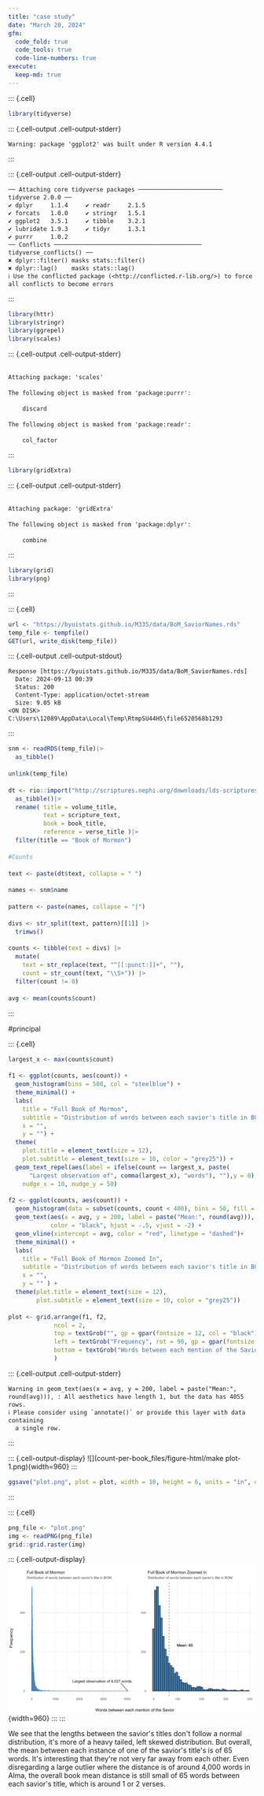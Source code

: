 ```yaml
---
title: "case study"
date: "March 20, 2024"
gfm:
  code_fold: true
  code_tools: true
  code-line-numbers: true
execute:
  keep-md: true
---
```



::: {.cell}

```{.r .cell-code}
library(tidyverse)
```

::: {.cell-output .cell-output-stderr}

```
Warning: package 'ggplot2' was built under R version 4.4.1
```


:::

::: {.cell-output .cell-output-stderr}

```
── Attaching core tidyverse packages ──────────────────────── tidyverse 2.0.0 ──
✔ dplyr     1.1.4     ✔ readr     2.1.5
✔ forcats   1.0.0     ✔ stringr   1.5.1
✔ ggplot2   3.5.1     ✔ tibble    3.2.1
✔ lubridate 1.9.3     ✔ tidyr     1.3.1
✔ purrr     1.0.2     
── Conflicts ────────────────────────────────────────── tidyverse_conflicts() ──
✖ dplyr::filter() masks stats::filter()
✖ dplyr::lag()    masks stats::lag()
ℹ Use the conflicted package (<http://conflicted.r-lib.org/>) to force all conflicts to become errors
```


:::

```{.r .cell-code}
library(httr)
library(stringr)
library(ggrepel)
library(scales)
```

::: {.cell-output .cell-output-stderr}

```

Attaching package: 'scales'

The following object is masked from 'package:purrr':

    discard

The following object is masked from 'package:readr':

    col_factor
```


:::

```{.r .cell-code}
library(gridExtra)
```

::: {.cell-output .cell-output-stderr}

```

Attaching package: 'gridExtra'

The following object is masked from 'package:dplyr':

    combine
```


:::

```{.r .cell-code}
library(grid)
library(png)
```
:::

::: {.cell}

```{.r .cell-code}
url <- "https://byuistats.github.io/M335/data/BoM_SaviorNames.rds"
temp_file <- tempfile()
GET(url, write_disk(temp_file))
```

::: {.cell-output .cell-output-stdout}

```
Response [https://byuistats.github.io/M335/data/BoM_SaviorNames.rds]
  Date: 2024-09-13 00:39
  Status: 200
  Content-Type: application/octet-stream
  Size: 9.05 kB
<ON DISK>  C:\Users\12089\AppData\Local\Temp\RtmpSU44H5\file6520568b1293
```


:::

```{.r .cell-code}
snm <- readRDS(temp_file)|> 
  as_tibble()

unlink(temp_file)

dt <- rio::import("http://scriptures.nephi.org/downloads/lds-scriptures.csv.zip") |> 
  as_tibble()|> 
  rename( title = volume_title,
          text = scripture_text,
          book = book_title,
          reference = verse_title )|> 
  filter(title == "Book of Mormon")

#Counts

text <- paste(dt$text, collapse = " ")

names <- snm$name

pattern <- paste(names, collapse = "|")

divs <- str_split(text, pattern)[[1]] |> 
  trimws()

counts <- tibble(text = divs) |> 
  mutate(
    text = str_replace(text, "^[[:punct:]]+", ""),
    count = str_count(text, "\\S+")) |> 
  filter(count != 0)

avg <- mean(counts$count)
```
:::



#principal


::: {.cell}

```{.r .cell-code}
largest_x <- max(counts$count)

f1 <- ggplot(counts, aes(count)) +
  geom_histogram(bins = 500, col = "steelblue") +
  theme_minimal() +
  labs(
    title = "Full Book of Mormon",
    subtitle = "Distribution of words between each savior's title in BOM",
    x = "",
    y = "") +
  theme(
    plot.title = element_text(size = 12),
    plot.subtitle = element_text(size = 10, color = "grey25")) +
  geom_text_repel(aes(label = ifelse(count == largest_x, paste(
      "Largest observation of", comma(largest_x), "words"), ""),y = 0),
    nudge_x = 10, nudge_y = 50)

f2 <- ggplot(counts, aes(count)) +
  geom_histogram(data = subset(counts, count < 400), bins = 50, fill = "steelblue", color = "black") + 
  geom_text(aes(x = avg, y = 200, label = paste("Mean:", round(avg))), 
            color = "black", hjust = -.5, vjust = -2) +
  geom_vline(xintercept = avg, color = "red", linetype = "dashed")+
  theme_minimal() +
  labs(
    title = "Full Book of Mormon Zoomed In",
    subtitle = "Distribution of words between each savior's title in BOM",
    x = "",
    y = "" ) +
  theme(plot.title = element_text(size = 12),
        plot.subtitle = element_text(size = 10, color = "grey25"))

plot <- grid.arrange(f1, f2,
             ncol = 2,
             top = textGrob("", gp = gpar(fontsize = 12, col = "black")),
             left = textGrob("Frequency", rot = 90, gp = gpar(fontsize = 12)),
             bottom = textGrob("Words between each mention of the Savior", gp = gpar(fontsize = 12))
             )
```

::: {.cell-output .cell-output-stderr}

```
Warning in geom_text(aes(x = avg, y = 200, label = paste("Mean:", round(avg))), : All aesthetics have length 1, but the data has 4055 rows.
ℹ Please consider using `annotate()` or provide this layer with data containing
  a single row.
```


:::

::: {.cell-output-display}
![](count-per-book_files/figure-html/make plot-1.png){width=960}
:::

```{.r .cell-code}
ggsave("plot.png", plot = plot, width = 10, height = 6, units = "in", dpi = 300)
```
:::

::: {.cell}

```{.r .cell-code}
png_file <- "plot.png"
img <- readPNG(png_file)
grid::grid.raster(img)
```

::: {.cell-output-display}
![](count-per-book_files/figure-html/unnamed-chunk-1-1.png){width=960}
:::
:::



We see that the lengths between the savior's titles don't follow a normal distribution, it's more of a heavy tailed, left skewed distribution. But overall, the mean between each instance of one of the savior's title's is of 65 words. It's interesting that they're not very far away from each other. Even disregarding a large outlier where the distance is of around 4,000 words in Alma, the overall book mean distance is still small of 65 words between each savior's title, which is around 1 or 2 verses.


